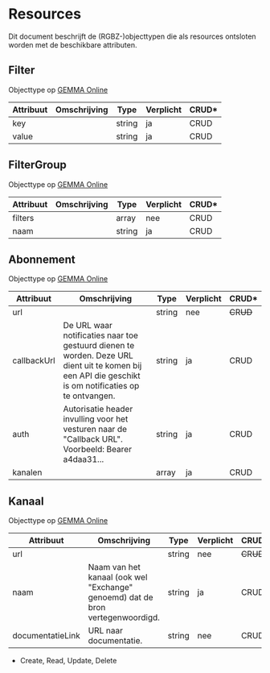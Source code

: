 # Resources

Dit document beschrijft de (RGBZ-)objecttypen die als resources ontsloten
worden met de beschikbare attributen.


## Filter

Objecttype op [GEMMA Online](https://www.gemmaonline.nl/index.php/Rgbz_1.0/doc/objecttype/filter)

| Attribuut | Omschrijving | Type | Verplicht | CRUD* |
| --- | --- | --- | --- | --- |
| key |  | string | ja | C​R​U​D |
| value |  | string | ja | C​R​U​D |

## FilterGroup

Objecttype op [GEMMA Online](https://www.gemmaonline.nl/index.php/Rgbz_1.0/doc/objecttype/filtergroup)

| Attribuut | Omschrijving | Type | Verplicht | CRUD* |
| --- | --- | --- | --- | --- |
| filters |  | array | nee | C​R​U​D |
| naam |  | string | ja | C​R​U​D |

## Abonnement

Objecttype op [GEMMA Online](https://www.gemmaonline.nl/index.php/Rgbz_1.0/doc/objecttype/abonnement)

| Attribuut | Omschrijving | Type | Verplicht | CRUD* |
| --- | --- | --- | --- | --- |
| url |  | string | nee | ~~C~~​R​~~U~~​~~D~~ |
| callbackUrl | De URL waar notificaties naar toe gestuurd dienen te worden. Deze URL dient uit te komen bij een API die geschikt is om notificaties op te ontvangen. | string | ja | C​R​U​D |
| auth | Autorisatie header invulling voor het vesturen naar de &quot;Callback URL&quot;. Voorbeeld: Bearer a4daa31... | string | ja | C​R​U​D |
| kanalen |  | array | ja | C​R​U​D |

## Kanaal

Objecttype op [GEMMA Online](https://www.gemmaonline.nl/index.php/Rgbz_1.0/doc/objecttype/kanaal)

| Attribuut | Omschrijving | Type | Verplicht | CRUD* |
| --- | --- | --- | --- | --- |
| url |  | string | nee | ~~C~~​R​~~U~~​~~D~~ |
| naam | Naam van het kanaal (ook wel &quot;Exchange&quot; genoemd) dat de bron vertegenwoordigd. | string | ja | C​R​U​D |
| documentatieLink | URL naar documentatie. | string | nee | C​R​U​D |


* Create, Read, Update, Delete
